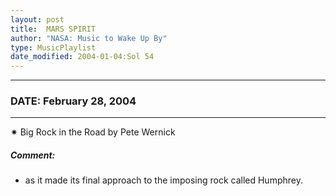 ```yaml
---
layout: post
title:  MARS SPIRIT
author: "NASA: Music to Wake Up By"
type: MusicPlaylist
date_modified: 2004-01-04:Sol 54
---
```


----
### DATE: February 28, 2004
----
✷ Big Rock in the Road by Pete Wernick

##### Comment:
* as it made its final approach to the imposing rock called Humphrey.
